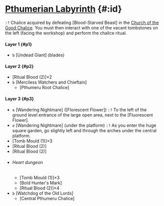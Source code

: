 # [Pthumerian Labyrinth](@) {#:id}
`:?` Chalice acquired by defeating [Blood-Starved Beast] in the [Church of the Good Chalice](old_boss). You must then interact with one of the vacant tombstones on the left (facing the workshop) and perform the chalice ritual.

#### Layer 1 {#p1}
+ `b` [Undead Giant] (blades)
#### Layer 2 {#p2}
+ [Ritual Blood (2)]×2
+ `b` [Merciless Watchers and Chieftain]
  - [Pthumeru Root Chalice]
#### Layer 3 {#p3}
+ `e` [Wandering Nightmare] ([Florescent Flower])
  `:?` To the left of the ground level entrance of the large open area, next to the [Fluorescent Flower].
+ `e` [Wandering Nightmare] (under the platform)
  `:?` As you enter the huge square garden, go slightly left and through the arches under the central platform.
+ [Tomb Mould (1)]×3
+ [Ritual Blood (2)]
+ [Ritual Blood (2)]
+ ###### Heart dungeon
  + [Tomb Mould (1)]×3
  + [Bold Hunter's Mark]
  + [Ritual Blood (2)]×4
+ `b` [Watchdog of the Old Lords]
  - [Central Pthumeru Chalice]